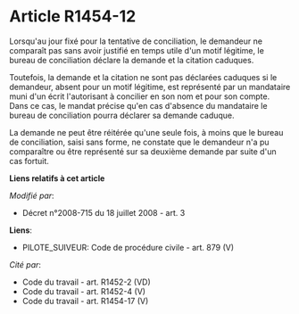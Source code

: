 # Article R1454-12

Lorsqu'au jour fixé pour la tentative de conciliation, le demandeur ne comparaît pas sans avoir justifié en temps utile d'un
motif légitime, le bureau de conciliation déclare la demande et la citation caduques.

Toutefois, la demande et la citation ne sont pas déclarées caduques si le demandeur, absent pour un motif légitime, est
représenté par un mandataire muni d'un écrit l'autorisant à concilier en son nom et pour son compte. Dans ce cas, le mandat
précise qu'en cas d'absence du mandataire le bureau de conciliation pourra déclarer sa demande caduque. 

La demande ne peut être réitérée qu'une seule fois, à moins que le bureau de conciliation, saisi sans forme, ne constate que
le demandeur n'a pu comparaître ou être représenté sur sa deuxième demande par suite d'un cas fortuit.

**Liens relatifs à cet article**

_Modifié par_:

  - Décret n°2008-715 du 18 juillet 2008 - art. 3

**Liens**:

  - PILOTE_SUIVEUR: Code de procédure civile - art. 879 (V)

_Cité par_:

  - Code du travail - art. R1452-2 (VD)
  - Code du travail - art. R1452-4 (V)
  - Code du travail - art. R1454-17 (V)

